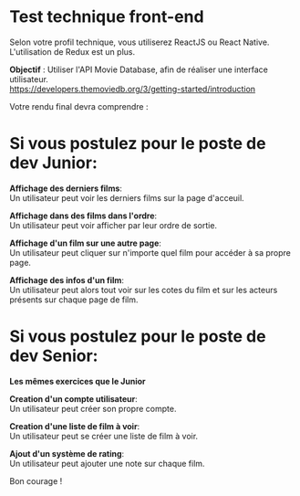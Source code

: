 # Test technique front-end

Selon votre profil technique, vous utiliserez ReactJS ou React Native.  
L'utilisation de Redux est un plus.

__Objectif__ : Utiliser l'API Movie Database, afin de réaliser une interface utilisateur.  
https://developers.themoviedb.org/3/getting-started/introduction

Votre rendu final devra comprendre :

# Si vous postulez pour le poste de dev Junior:

__Affichage des derniers films__:<br/>
Un utilisateur peut voir les derniers films sur la page d'acceuil.

__Affichage dans des films dans l'ordre__:<br/>
Un utilisateur peut voir afficher par leur ordre de sortie. 

__Affichage d'un film sur une autre page__:<br/>
Un utilisateur peut cliquer sur n'importe quel film pour accéder à sa propre page.

__Affichage des infos d'un film__:<br/>
Un utilisateur peut alors tout voir sur les cotes du film et sur les acteurs présents sur chaque page de film.

# Si vous postulez pour le poste de dev Senior: 

__Les mêmes exercices que le Junior__

__Creation d'un compte utilisateur__:<br/>
Un utilisateur peut créer son propre compte.

__Creation d'une liste de film à voir__:<br/>
Un utilisateur peut se créer une liste de film à voir. 

__Ajout d'un système de rating__:<br/>
Un utilisateur peut ajouter une note sur chaque film.

Bon courage ! 
